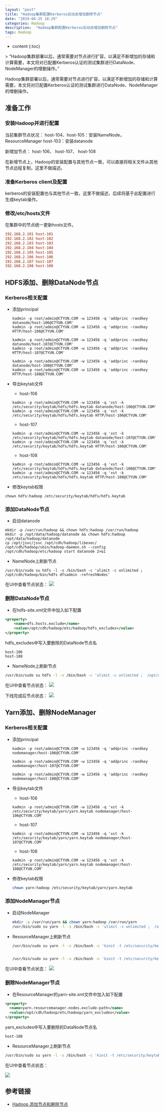 ```yaml
---
layout: "post"
title: "Hadoop集群配置Kerberos后动态增加删除节点"
date: "2019-04-25 18:29"
categories: Hadoop
description:  "Hadoop集群配置Kerberos后动态增加删除节点"
tags: Hadoop
---
```


* content
{:toc}

<div class="postImg" style="background-image:url(http://carforeasy.cn/hadoop集群启用kerberos后动态增加删除节点-9fc68d87.png)"></div>
> “Hadoop集群部署以后，通常需要对节点进行扩容，以满足不断增加的存储和计算需要，本文将对已配置Kerberos认证的测试集群进行DataNode、NodeManager的增删操作。”





Hadoop集群部署以后，通常需要对节点进行扩容，以满足不断增加的存储和计算需要，本文将对已配置Kerberos认证的测试集群进行DataNode、NodeManager的增删操作。
## 准备工作
### 安装Hadoop并进行配置
当前集群节点状况：
host-104、host-105：安装NameNode，ResourceManager
host-103：安装datanode

新增加节点： host-106、 host-107、 host-108

在新增节点上，Hadoop的安装配置与其他节点一致，可以直接将相关文件从其他节点远程复制，这里不做描述。

### 准备Kerberos client及配置

kerberos的安装配置也与其他节点一致，这里不做描述，后续将基于此配置进行生成keytab操作。
### 修改/etc/hosts文件
在集群中的节点统一更新hosts文件。

```ini
192.168.2.101 host-101
192.168.2.102 host-102
192.168.2.103 host-103
192.168.2.104 host-104
192.168.2.105 host-105
192.168.2.106 host-106
192.168.2.107 host-107
192.168.2.108 host-108
```
## HDFS添加、删除DataNode节点

### Kerberos相关配置

+ 添加principal

  ```
  kadmin -p root/admin@CTYUN.COM -w 123456 -q 'addprinc -randkey datanode/host-106@CTYUN.COM'
  kadmin -p root/admin@CTYUN.COM -w 123456 -q 'addprinc -randkey HTTP/host-106@CTYUN.COM'

  kadmin -p root/admin@CTYUN.COM -w 123456 -q 'addprinc -randkey datanode/host-107@CTYUN.COM'
  kadmin -p root/admin@CTYUN.COM -w 123456 -q 'addprinc -randkey HTTP/host-107@CTYUN.COM'

  kadmin -p root/admin@CTYUN.COM -w 123456 -q 'addprinc -randkey datanode/host-108@CTYUN.COM'
  kadmin -p root/admin@CTYUN.COM -w 123456 -q 'addprinc -randkey HTTP/host-108@CTYUN.COM'
  ```
+ 导出keytab文件

  - host-106
  ```
  kadmin -p root/admin@CTYUN.COM -w 123456 -q 'xst -k /etc/security/keytab/hdfs/hdfs.keytab datanode/host-106@CTYUN.COM'
  kadmin -p root/admin@CTYUN.COM -w 123456 -q 'xst -k /etc/security/keytab/hdfs/hdfs.keytab HTTP/host-106@CTYUN.COM'
  ```

  - host-107

  ```
  kadmin -p root/admin@CTYUN.COM -w 123456 -q 'xst -k /etc/security/keytab/hdfs/hdfs.keytab datanode/host-107@CTYUN.COM'
  kadmin -p root/admin@CTYUN.COM -w 123456 -q 'xst -k /etc/security/keytab/hdfs/hdfs.keytab HTTP/host-106@CTYUN.COM'
  ```
  - host-108
  ```
  kadmin -p root/admin@CTYUN.COM -w 123456 -q 'xst -k /etc/security/keytab/hdfs/hdfs.keytab datanode/host-108@CTYUN.COM'
  kadmin -p root/admin@CTYUN.COM -w 123456 -q 'xst -k /etc/security/keytab/hdfs/hdfs.keytab HTTP/host-108@CTYUN.COM'
  ```

+ 修改keytab权限

```
chown hdfs:hadoop /etc/security/keytab/hdfs/hdfs.keytab
```

### 添加DataNode节点

+ 启动datanode

```
mkdir -p /var/run/hadoop && chown hdfs:hadoop /var/run/hadoop
mkdir -p /opt/data/hadoop/datanode && chown hdfs:hadoop /opt/data/hadoop/datanode
cp /opt/jsvc/jsvc /opt/cdh/hadoop/libexec/
/opt/cdh/hadoop/sbin/hadoop-daemon.sh --config /opt/cdh/hadoop/etc/hadoop start datanode 2>&1
```

+ NameNode上刷新节点

```
/usr/bin/sudo su hdfs -l -s /bin/bash -c 'ulimit -c unlimited ;  /opt/cdh/hadoop/bin/hdfs dfsadmin -refreshNodes'
```

在UI中查看节点状态：
  ![](http://carforeasy.cn/hadoop集群启用kerberos后动态增加删除节点-6bf4fe13.png)

### 删除DataNode节点
+ 在hdfs-site.xml文件中加入如下配置

```xml
<property>
    <name>dfs.hosts.exclude</name>
    <value>/opt/cdh/hadoop/etc/hadoop/hdfs_excludes</value>
</property>  
```

hdfs_excludes中写入要删除的DataNode节点名

```
host-106
host-108
```

+ NameNode上刷新节点

```sh
/usr/bin/sudo su hdfs -l -s /bin/bash -c 'ulimit -c unlimited ;  /opt/cdh/hadoop/bin/hdfs dfsadmin -refreshNodes'
```

在UI中查看节点状态：
  ![](http://carforeasy.cn/hadoop集群启用kerberos后动态增加删除节点-c9ea6c41.png)

下线完成后节点状态：
  ![](http://carforeasy.cn/hadoop集群启用kerberos后动态增加删除节点-05d0e39e.png)



## Yarn添加、删除NodeManager

### Kerberos相关配置
+ 添加principal
  ```shell
  kadmin -p root/admin@CTYUN.COM -w 123456 -q 'addprinc -randkey nodemanager/host-106@CTYUN.COM'

  kadmin -p root/admin@CTYUN.COM -w 123456 -q 'addprinc -randkey nodemanager/host-107@CTYUN.COM'

  kadmin -p root/admin@CTYUN.COM -w 123456 -q 'addprinc -randkey nodemanager/host-108@CTYUN.COM'
  ```

+ 导出keytab文件
  - host-106

  ```shell
  kadmin -p root/admin@CTYUN.COM -w 123456 -q 'xst -k /etc/security/keytab/yarn/yarn.keytab nodemanager/host-106@CTYUN.COM'
  ```

  - host-107

  ```shell
  kadmin -p root/admin@CTYUN.COM -w 123456 -q 'xst -k /etc/security/keytab/yarn/yarn.keytab nodemanager/host-107@CTYUN.COM'
  ```
  - host-108
  ```shell
  kadmin -p root/admin@CTYUN.COM -w 123456 -q 'xst -k /etc/security/keytab/yarn/yarn.keytab nodemanager/host-108@CTYUN.COM'
  ```

+ 修改keytab权限

  ```sh
  chown yarn:hadoop /etc/security/keytab/yarn/yarn.keytab
  ```

### 添加NodeManager节点

+ 启动NodeManager

  ```sh
  mkdir -p /var/run/yarn && chown yarn:hadoop /var/run/yarn
  /usr/bin/sudo su yarn -l -s /bin/bash -c 'ulimit -c unlimited ;  /opt/cdh/hadoop/sbin/yarn-daemon.sh start nodemanager 2>&1'
  ```

+ ResourceManager上刷新节点

  ```sh
  /usr/bin/sudo su yarn -l -s /bin/bash -c 'kinit -t /etc/security/keytab/yarn/yarn.keytab  resourcemanager/host-105@CTYUN.COM;/opt/cdh/hadoop/bin/yarn --config /opt/cdh/hadoop/etc/hadoop rmadmin -refreshNodes '


  /usr/bin/sudo su yarn -l -s /bin/bash -c 'kinit -t /etc/security/keytab/yarn/yarn.keytab  resourcemanager/host-105@CTYUN.COM;/opt/cdh/hadoop/bin/yarn node -list '
  ```
在UI中查看节点状态：
  ![](http://carforeasy.cn/hadoop集群启用kerberos后动态增加删除节点-a20b1a58.png)


### 删除NodeManager节点

  + 在ResourceManager的yarn-site.xml文件中加入如下配置

  ```xml
  <property>
    <name>yarn.resourcemanager.nodes.exclude-path</name>
    <value>/opt/cdh/hadoop/etc/hadoop/yarn_excludes</value>
  </property>  
  ```

  yarn_excludes中写入要删除的DataNode节点名

  ```
  host-108
  ```

  + ResourceManager上刷新节点

  ```sh
  /usr/bin/sudo su yarn -l -s /bin/bash -c 'kinit -t /etc/security/keytab/yarn/yarn.keytab  resourcemanager/host-105@CTYUN.COM;/opt/cdh/hadoop/bin/yarn --config /opt/cdh/hadoop/etc/hadoop rmadmin -refreshNodes '
  ```

  在UI中查看节点状态：

![](http://carforeasy.cn/hadoop集群启用kerberos后动态增加删除节点-e329bcb6.png)


## 参考链接
+ [Hadoop 添加节点和删除节点](https://blog.csdn.net/xinganshenguang/article/details/55804659)

